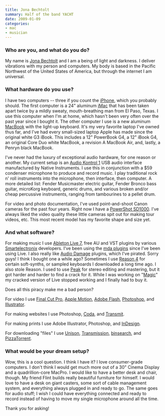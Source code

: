```yaml
---
title: Jona Bechtolt
summary: Half of the band YACHT
date: 2009-01-09
categories:
- mac
- musician
---
```


### Who are you, and what do you do?

My name is [Jona Bechtolt](http://teamyacht.com/ "The official YACHT homepage.") and I am a being of light and darkness. I deliver vibrations with my person and computers. My body is based in the Pacific Northwest of the United States of America, but through the internet I am universal.

### What hardware do you use?

I have two computers -- three if you count the [iPhone][], which you probably should. The first computer is a 24" aluminum [iMac][] that has been taken apart twice by a mildly sweaty, mouth-breathing man from El Paso, Texas. I use this computer when I'm at home, which hasn't been very often over the past year since I bought it. The other computer I use is a new aluminum [MacBook][] with the light-up keyboard. It's my very favorite laptop I've owned thus far, and I've had every small-sized laptop Apple has made since the original white G3 iBook. This includes a 12" PowerBook G4, a 12" iBook G4, an original Core Duo white MacBook, a revision A MacBook Air, and, lastly, a Penryn black MacBook.

I've never had the luxury of exceptional audio hardware, for one reason or another. My current setup is an [Audio Kontrol 1][audio-kontrol-1] USB audio interface manufactured by Native Instruments. I use this in conjunction with a $59 condenser microphone to produce and record music. I play traditional rock n' roll instruments into the microphone, then interface, then computer. A more detailed list: Fender Musicmaster electric guitar, Fender Bronco bass guitar, microKorg keyboard, generic drums, and various broken and/or cheap percussive instruments, ranging from tambourines to a pellet drum.

For video and photo documentation, I've used point-and-shoot Canon cameras for the past four years. Right now I have a [PowerShot SD1000][powershot-sd1000]. I've always liked the video quality these little cameras spit out for making tour videos, etc. This most recent model has my favorite shape and size yet.

### And what software?

For making music I use [Ableton Live 7][live], free AU and VST plugins by various [Smartelectronix](http://www.smartelectronix.com/ "A collection of music plugin developers.") developers. I've been using the [mda plugins][mda-vst] since I've been using Live. I also really like [Audio Damage](http://www.audiodamage.com/ "Creators of Automatron, Rough Rider Pro and other music plugins.") plugins, which I've pirated. Sorry guys! I think I bought one a while ago? Sometimes I use [Reason 4][reason] for certain soft-synths, or sampled keyboards I downloaded a long time ago. I also stole Reason. I used to use [Peak][] for stereo editing and mastering, but it got harder and harder to find a crack for it. While I was working on "[Magic](http://itunes.apple.com/WebObjects/MZStore.woa/wa/viewAlbum?id=251734935&s=143441 "YACHT's album on iTunes.")" my cracked version of Live stopped working and I finally had to buy it.

Does all this piracy make me a bad person?

For video I use [Final Cut Pro][final-cut-pro], [Apple Motion][motion], [Adobe Flash][flash], [Photoshop][], and [Illustrator][].

For making websites I use Photoshop, [Coda][], and [Transmit][].

For making prints I use Adobe Illustrator, Photoshop, and [InDesign][].

For downloading "files" I use [Unison][], [Transmission][], [binsearch][], and [PizzaTorrent][].

### What would be your dream setup?

Wow, this is a cool question. I think I have it? I love consumer-grade computers. I don't think I would get much more out of a 30" Cinema Display and a quadrillion-core MacPro. I would like to have a better desk and chair, though. My friend Flint builds really beautiful furniture for himself. I would love to have a desk on giant casters, some sort of cable management system, and everything always plugged in and ready to go. The same goes for audio stuff; I wish I could have everything connected and ready to record instead of having to move my single microphone around all the time.

Thank you for asking!

[audio-kontrol-1]: https://www.amazon.com/Native-Instruments-Audio-Kontrol-Interface/dp/B000NHWPK8 "A high-end audio interface."
[binsearch]: http://binsearch.info/ "An online newsgroup search engine."
[coda]: https://panic.com/coda/ "A single-window HTML/web tool for the Mac."
[final-cut-pro]: https://en.wikipedia.org/wiki/Final_Cut_Pro "A nonlinear video editor."
[flash]: https://en.wikipedia.org/wiki/Adobe_Flash "A software and animation editor."
[illustrator]: https://www.adobe.com/products/illustrator.html "A vector graphics editor."
[imac]: https://www.apple.com/imac/ "An all-in-one computer."
[indesign]: https://www.adobe.com/products/indesign.html "A desktop/web publishing application."
[iphone]: https://en.wikipedia.org/wiki/IPhone_(1st_generation) "A smartphone."
[live]: https://www.ableton.com/en/live/ "Musical creation software."
[macbook]: https://en.wikipedia.org/wiki/MacBook "A laptop."
[mda-vst]: http://web.archive.org/web/20220522074227/http://mda.smartelectronix.com/ "A collection of open source VST/AU plugins."
[motion]: https://www.apple.com/final-cut-pro/motion/ "A 3D motion graphics suite."
[peak]: https://www.pcworld.com/article/157969/article.html "A music creation and editing tool."
[photoshop]: https://www.adobe.com/products/photoshop.html "A bitmap image editor."
[pizzatorrent]: http://pizzatorrent.com/ "An online meta-search engine for torrent sites."
[powershot-sd1000]: https://www.amazon.com/Canon-PowerShot-SD1000-Digital-Optical/dp/B000NK8EWI "A 7.1 megapixel compact digital camera."
[reason]: https://www.propellerheads.se/reason "A virtual studio rack for creating music."
[transmission]: https://transmissionbt.com/ "A BitTorrent client."
[transmit]: https://panic.com/transmit/ "An FTP/SFTP client for the Mac."
[unison]: http://www.cis.upenn.edu/~bcpierce/unison/ "A file syncing tool."
